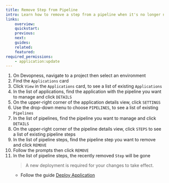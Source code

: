 ```yaml
---
title: Remove Step from Pipeline
intro: Learn how to remove a step from a pipeline when it's no longer needed
links:
    overview:
    quickstart:
    previous:
    next:
    guides:
    related:
    featured:
required_permissions:
    - application:update
---
```


1. On Devopness, navigate to a project then select an environment
1. Find the `Applications` card
1. Click `View` in the `Applications` card, to see a list of existing `Applications`
1. In the list of applications, find the application with the pipeline you want to manage and click `DETAILS`
1. On the upper-right corner of the application details view, click `SETTINGS`
1. Use the drop-down menu to choose `PIPELINES`, to see a list of existing `Pipelines`
1. In the list of pipelines, find the pipeline you want to manage and click `DETAILS`
1. On the upper-right corner of the pipeline details view, click `STEPS` to see a list of existing pipeline steps
1. In the list of pipeline steps, find the pipeline step you want to remove and click `REMOVE`
1. Follow the prompts then click `REMOVE`
1. In the list of pipeline steps, the recently removed `Step` will be gone
    > A new deployment is required for your changes to take effect.
      - Follow the guide [Deploy Application](/docs/applications/deploy-application/)
